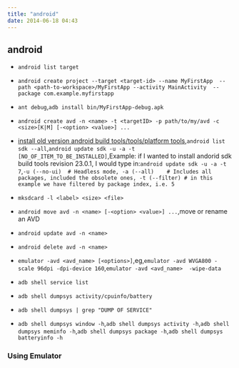 ```yaml
---
title: "android"
date: 2014-06-18 04:43
---
```

## android ##
+ ``android list target``

+ ``android create project --target <target-id> --name MyFirstApp 
--path <path-to-workspace>/MyFirstApp --activity MainActivity 
--package com.example.myfirstapp``

+ ``ant debug``,``adb install bin/MyFirstApp-debug.apk``

+ ``android create avd -n <name> -t <targetID> -p path/to/my/avd -c <size>[K|M] [-<option> <value>] ... ``

+ [install old version android build tools/tools/platform tools](http://stackoverflow.com/questions/26016770/how-to-install-old-version-of-android-build-tools-from-command-line),``android list sdk --all``,``android update sdk -u -a -t [NO_OF_ITEM_TO_BE_INSTALLED]``,Example: if I wanted to install andorid sdk build tools revision 23.0.1, I would type in:``android update sdk -u -a -t 7``,``-u (--no-ui)  # Headless mode, -a (--all)    # Includes all packages, included the obsolete ones, -t (--filter) # in this example we have filtered by package index, i.e. 5 ``

+ ``mksdcard -l <label> <size> <file>``

+ ``android move avd -n <name> [-<option> <value>] ...``,move or rename an AVD

+ ``android update avd -n <name>``

+ ``android delete avd -n <name>``

+ ``emulator -avd <avd_name> [<options>]``,eg,``emulator -avd WVGA800 -scale 96dpi -dpi-device 160``,``emulator -avd <avd_name>  -wipe-data``

+ ``adb shell service list``

+ ``adb shell dumpsys activity/cpuinfo/battery``

+ ``adb shell dumpsys | grep "DUMP OF SERVICE"``

+ ``adb shell dumpsys window -h``,``adb shell dumpsys activity -h``,``adb shell dumpsys meminfo -h``,``adb shell dumpsys package -h``,``adb shell dumpsys batteryinfo -h``



### Using Emulator ###


